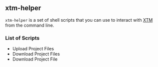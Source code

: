 ## xtm-helper

`xtm-helper` is a set of shell scripts that you can use to interact with [XTM](https://xtm.cloud) from the command line.

### List of Scripts

* Upload Project Files
* Download Project Files
* Download Project File
